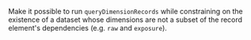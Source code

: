 Make it possible to run `queryDimensionRecords` while constraining on the existence of a dataset whose dimensions are not a subset of the record element's dependencies (e.g. `raw` and `exposure`).
